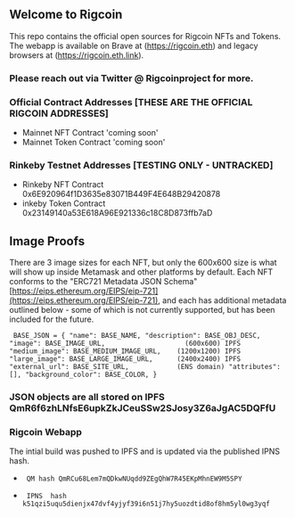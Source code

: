 ## Welcome to Rigcoin

This repo contains the official open sources for Rigcoin NFTs and Tokens. The webapp is available
on Brave at (https://rigcoin.eth) and legacy browsers at (https://rigcoin.eth.link).


### Please reach out via Twitter @ Rigcoinproject for more.


### **Official Contract Addresses** [THESE ARE THE OFFICIAL RIGCOIN ADDRESSES]

- Mainnet NFT Contract   'coming soon'
- Mainnet Token Contract 'coming soon'


### **Rinkeby Testnet Addresses** [TESTING ONLY - UNTRACKED]
- Rinkeby NFT Contract   0x6E920964f1D3635e83071B449F4E648B29420878
- inkeby Token Contract 0x23149140a53E618A96E921336c18C8D873ffb7aD


## Image Proofs

There are 3 image sizes for each NFT, but only the 600x600 size is what
will show up inside Metamask and other platforms by default. Each NFT conforms to the
"ERC721 Metadata JSON Schema" [https://eips.ethereum.org/EIPS/eip-721](https://eips.ethereum.org/EIPS/eip-721), and each has
additional metadata outlined below - some of which is not currently supported, but
has been included for the future.

` BASE_JSON = {
    "name": BASE_NAME,
    "description": BASE_OBJ_DESC,            
    "image": BASE_IMAGE_URL,                    (600x600) IPFS
    "medium_image": BASE_MEDIUM_IMAGE_URL,    (1200x1200) IPFS
    "large_image": BASE_LARGE_IMAGE_URL,      (2400x2400) IPFS
    "external_url": BASE_SITE_URL,            (ENS domain)
    "attributes": [],
    "background_color": BASE_COLOR,
}`

### JSON objects are all stored on IPFS QmR6f6zhLNfsE6upkZkJCeuSSw2SJosy3Z6aJgAC5DQFfU


### Rigcoin Webapp

The intial build was pushed to IPFS and is updated via the published IPNS hash.

-      QM hash QmRCu68Lem7mQDkwNUqdd9ZEgQhW7R45EKpMhnEW9M5SPY
-      IPNS  hash k51qzi5uqu5dienjx47dvf4yjyf39i6n51j7hy5uozdtid8of8hm5yl0wg3yqf
